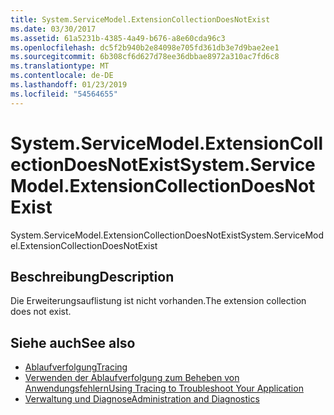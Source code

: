 ```yaml
---
title: System.ServiceModel.ExtensionCollectionDoesNotExist
ms.date: 03/30/2017
ms.assetid: 61a5231b-4385-4a49-b676-a8e60cda96c3
ms.openlocfilehash: dc5f2b940b2e84098e705fd361db3e7d9bae2ee1
ms.sourcegitcommit: 6b308cf6d627d78ee36dbbae8972a310ac7fd6c8
ms.translationtype: MT
ms.contentlocale: de-DE
ms.lasthandoff: 01/23/2019
ms.locfileid: "54564655"
---
```

# <a name="systemservicemodelextensioncollectiondoesnotexist"></a><span data-ttu-id="a1275-102">System.ServiceModel.ExtensionCollectionDoesNotExist</span><span class="sxs-lookup"><span data-stu-id="a1275-102">System.ServiceModel.ExtensionCollectionDoesNotExist</span></span>
<span data-ttu-id="a1275-103">System.ServiceModel.ExtensionCollectionDoesNotExist</span><span class="sxs-lookup"><span data-stu-id="a1275-103">System.ServiceModel.ExtensionCollectionDoesNotExist</span></span>  
  
## <a name="description"></a><span data-ttu-id="a1275-104">Beschreibung</span><span class="sxs-lookup"><span data-stu-id="a1275-104">Description</span></span>  
 <span data-ttu-id="a1275-105">Die Erweiterungsauflistung ist nicht vorhanden.</span><span class="sxs-lookup"><span data-stu-id="a1275-105">The extension collection does not exist.</span></span>  
  
## <a name="see-also"></a><span data-ttu-id="a1275-106">Siehe auch</span><span class="sxs-lookup"><span data-stu-id="a1275-106">See also</span></span>
- [<span data-ttu-id="a1275-107">Ablaufverfolgung</span><span class="sxs-lookup"><span data-stu-id="a1275-107">Tracing</span></span>](../../../../../docs/framework/wcf/diagnostics/tracing/index.md)
- [<span data-ttu-id="a1275-108">Verwenden der Ablaufverfolgung zum Beheben von Anwendungsfehlern</span><span class="sxs-lookup"><span data-stu-id="a1275-108">Using Tracing to Troubleshoot Your Application</span></span>](../../../../../docs/framework/wcf/diagnostics/tracing/using-tracing-to-troubleshoot-your-application.md)
- [<span data-ttu-id="a1275-109">Verwaltung und Diagnose</span><span class="sxs-lookup"><span data-stu-id="a1275-109">Administration and Diagnostics</span></span>](../../../../../docs/framework/wcf/diagnostics/index.md)

